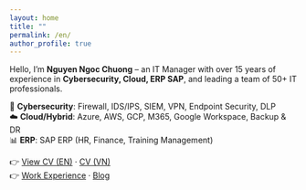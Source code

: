 ```yaml
---
layout: home
title: ""
permalink: /en/
author_profile: true
---
```


Hello, I’m **Nguyen Ngoc Chuong** – an IT Manager with over 15 years of experience in **Cybersecurity, Cloud, ERP SAP**, and leading a team of 50+ IT professionals.

🔐 **Cybersecurity**: Firewall, IDS/IPS, SIEM, VPN, Endpoint Security, DLP  
☁️ **Cloud/Hybrid**: Azure, AWS, GCP, M365, Google Workspace, Backup & DR  
📊 **ERP**: SAP ERP (HR, Finance, Training Management)  

👉 [View CV (EN)](/assets/files/cv_nguyenngocchuong_en.pdf) · [CV (VN)](/assets/files/cv_nguyenngocchuong_vn.pdf)  
👉 [Work Experience](/en/work/) · [Blog](/en/posts/)  
